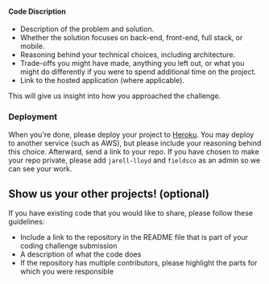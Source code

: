 
#### Code Discription

-	Description of the problem and solution.
-	Whether the solution focuses on back-end, front-end, full stack, or mobile.
-	Reasoning behind your technical choices, including architecture.
-	Trade-offs you might have made, anything you left out, or what you might do differently if you were to spend additional time on the project.
-	Link to the hosted application (where applicable).

This will give us insight into how you approached the challenge.

### Deployment

When you're done, please deploy your project to [Heroku](https://dashboard.heroku.com). You may deploy to another service (such as AWS), but please include your reasoning behind this choice. Afterward, send a link to your repo. If you have chosen to make your repo private, please add `jarell-lloyd` and `fieldsco` as an admin so we can see your work.

## Show us your other projects! (optional)

If you have existing code that you would like to share, please follow these guidelines:

-	Include a link to the repository in the README file that is part of your coding challenge submission
-	A description of what the code does
-	If the repository has multiple contributors, please highlight the parts for which you were responsible
